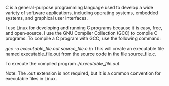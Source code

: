 C is a general-purpose programming language used to develop a wide variety of software applications, including operating systems, embedded systems, and graphical user interfaces.

I use Linux for developing and running C programs because it is easy, free, and open-source.
I use the GNU Compiler Collection (GCC) to compile C programs.
To compile a C program with GCC, use the following command:

*gcc -o executable_file.out source_file.c* \n
This will create an executable file named executable_file.out from the source code in the file source_file.c.

To execute the compiled program
*./executable_file.out*

Note: The .out extension is not required, but it is a common convention for executable files in Linux.
